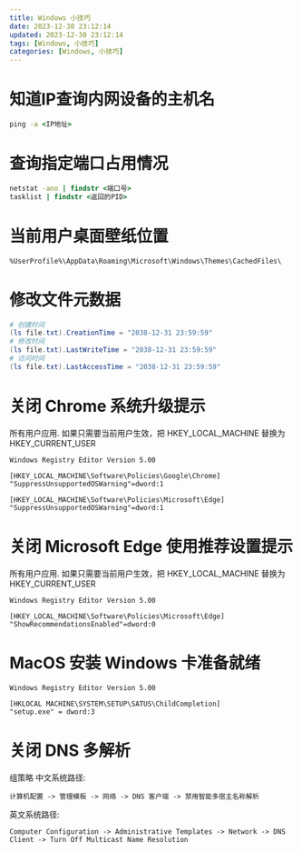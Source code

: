 ```yaml
---
title: Windows 小技巧
date: 2023-12-30 23:12:14
updated: 2023-12-30 23:12:14
tags: [Windows, 小技巧]
categories: [Windows, 小技巧]
---
```


# 知道IP查询内网设备的主机名
```cmd
ping -a <IP地址>
```

# 查询指定端口占用情况
```cmd
netstat -ano | findstr <端口号>
tasklist | findstr <返回的PID>
```

# 当前用户桌面壁纸位置
```
%UserProfile%\AppData\Roaming\Microsoft\Windows\Themes\CachedFiles\
```

# 修改文件元数据
```powershell
# 创建时间
(ls file.txt).CreationTime = "2038-12-31 23:59:59"
# 修改时间
(ls file.txt).LastWriteTime = "2038-12-31 23:59:59"
# 访问时间
(ls file.txt).LastAccessTime = "2038-12-31 23:59:59"
```

# 关闭 Chrome 系统升级提示
所有用户应用. 如果只需要当前用户生效，把 HKEY_LOCAL_MACHINE 替换为 HKEY_CURRENT_USER
```regedit
Windows Registry Editor Version 5.00 

[HKEY_LOCAL_MACHINE\Software\Policies\Google\Chrome] 
"SuppressUnsupportedOSWarning"=dword:1

[HKEY_LOCAL_MACHINE\Software\Policies\Microsoft\Edge] 
"SuppressUnsupportedOSWarning"=dword:1
```

# 关闭 Microsoft Edge 使用推荐设置提示
所有用户应用. 如果只需要当前用户生效，把 HKEY_LOCAL_MACHINE 替换为 HKEY_CURRENT_USER
```regedit
Windows Registry Editor Version 5.00 

[HKEY_LOCAL_MACHINE\Software\Policies\Microsoft\Edge] 
"ShowRecommendationsEnabled"=dword:0
```

# MacOS 安装 Windows 卡准备就绪
```regedit
Windows Registry Editor Version 5.00

[HKLOCAL MACHINE\SYSTEM\SETUP\SATUS\ChildCompletion]
"setup.exe" = dword:3
```

# 关闭 DNS 多解析
组策略
中文系统路径:
```
计算机配置 -> 管理模板 -> 网络 -> DNS 客户端 -> 禁用智能多宿主名称解析
```
英文系统路径:
```
Computer Configuration -> Administrative Templates -> Network -> DNS Client -> Turn Off Multicast Name Resolution
```
